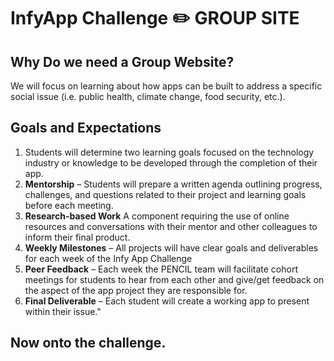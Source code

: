 # InfyApp Challenge ✏️  GROUP SITE




## Why Do we need a Group Website? 

We will focus on learning about how apps can be built to address a specific social issue (i.e. public health, climate change, food security, etc.).
## **Goals and Expectations** 
1. Students will determine two learning goals focused on the technology industry or knowledge to be developed through the completion of their app.
2. **Mentorship** – Students will prepare a written agenda outlining progress, challenges, and questions related to their project and learning goals before each meeting.
3. **Research-based Work** A component requiring the use of online resources and conversations with their mentor and other colleagues to inform their final product.
4. **Weekly Milestones** – All projects will have clear goals and deliverables for each week of the Infy App Challenge
5. **Peer Feedback** – Each week the PENCIL team will facilitate cohort meetings for students to hear from each other and give/get feedback on the aspect of the app project they are responsible for. 
6. **Final Deliverable** – Each student will create a working app to present within their issue." 

## Now onto the challenge.
